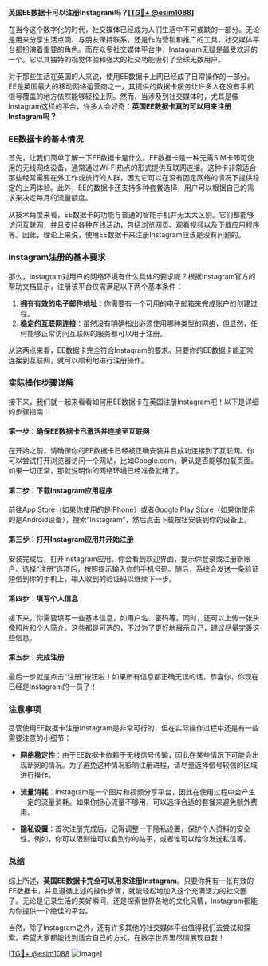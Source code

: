 **英国EE数据卡可以注册Instagram吗？[[TG💪+ @esim1088](https://t.me/s/esim1088)]**

在当今这个数字化的时代，社交媒体已经成为人们生活中不可或缺的一部分。无论是用来分享生活点滴、与朋友保持联系，还是作为营销和推广的工具，社交媒体平台都扮演着重要的角色。而在众多社交媒体平台中，Instagram无疑是最受欢迎的一个。它以其独特的视觉体验和强大的社交功能吸引了全球无数用户。

对于那些生活在英国的人来说，使用EE数据卡上网已经成了日常操作的一部分。EE是英国最大的移动网络运营商之一，其提供的数据卡服务让许多人在没有手机信号覆盖的地方依然能够轻松上网。然而，当涉及到社交媒体时，尤其是像Instagram这样的平台，许多人会好奇：**英国EE数据卡真的可以用来注册Instagram吗？**

### EE数据卡的基本情况

首先，让我们简单了解一下EE数据卡是什么。EE数据卡是一种无需SIM卡即可使用的无线网络设备，通常通过Wi-Fi热点的形式提供互联网连接。这种卡非常适合那些经常需要在外工作或旅行的人群，因为它可以在没有固定网络的情况下提供稳定的上网体验。此外，EE的数据卡还支持多种套餐选择，用户可以根据自己的需求来决定每月的流量额度。

从技术角度来看，EE数据卡的功能与普通的智能手机并无太大区别。它们都能够访问互联网，并且支持各种在线活动，包括浏览网页、观看视频以及下载应用程序等。因此，理论上来说，使用EE数据卡来注册Instagram应该是没有问题的。

### Instagram注册的基本要求

那么，Instagram对用户的网络环境有什么具体的要求呢？根据Instagram官方的帮助文档显示，注册该平台仅需满足以下两个基本条件：

1. **拥有有效的电子邮件地址**：你需要有一个可用的电子邮箱来完成账户的创建过程。
2. **稳定的互联网连接**：虽然没有明确指出必须使用哪种类型的网络，但显然，任何能够正常访问互联网的服务都可以用于注册。

从这两点来看，EE数据卡完全符合Instagram的要求。只要你的EE数据卡能正常连接到互联网，就可以顺利地进行注册操作。

### 实际操作步骤详解

接下来，我们就一起来看看如何用EE数据卡在英国注册Instagram吧！以下是详细的步骤指南：

#### 第一步：确保EE数据卡已激活并连接至互联网
在开始之前，请确保你的EE数据卡已经被正确安装并且成功连接到了互联网。你可以尝试打开浏览器访问一个网站，比如Google.com，确认是否能够加载页面。如果一切正常，那就说明你的网络环境已经准备就绪了。

#### 第二步：下载Instagram应用程序
前往App Store（如果你使用的是iPhone）或者Google Play Store（如果你使用的是Android设备），搜索“Instagram”，然后点击下载按钮安装到你的设备上。

#### 第三步：打开Instagram应用并开始注册
安装完成后，打开Instagram应用。你会看到欢迎界面，提示你登录或注册新账户。选择“注册”选项后，按照提示输入你的手机号码。随后，系统会发送一条验证短信到你的手机上，输入收到的验证码以继续下一步。

#### 第四步：填写个人信息
接下来，你需要填写一些基本信息，如用户名、密码等。同时，还可以上传一张头像照片和个人简介。这些都是可选的，不过为了更好地展示自己，建议尽量完善这些信息。

#### 第五步：完成注册
最后一步就是点击“注册”按钮啦！如果所有信息都正确无误的话，恭喜你，你现在已经是Instagram的一员了！

### 注意事项

尽管使用EE数据卡注册Instagram是非常可行的，但在实际操作过程中还是有一些需要注意的小细节：

- **网络稳定性**：由于EE数据卡依赖于无线信号传输，因此在某些情况下可能会出现断网的情况。为了避免这种情况影响注册进程，请尽量选择信号较强的区域进行操作。
  
- **流量消耗**：Instagram是一个图片和视频分享平台，因此在使用过程中会产生一定的流量消耗。如果你担心流量不够用，可以选择合适的套餐来避免额外费用。

- **隐私设置**：首次注册完成后，记得调整一下隐私设置，保护个人资料的安全性。例如，你可以限制谁可以看到你的帖子，或者谁可以给你发送私信等。

### 总结

综上所述，**英国EE数据卡完全可以用来注册Instagram**。只要你拥有一张有效的EE数据卡，并且遵循上述的操作步骤，就能轻松地加入这个充满活力的社交圈子。无论是记录生活的美好瞬间，还是探索世界各地的文化风情，Instagram都能为你提供一个绝佳的平台。

当然，除了Instagram之外，还有许多其他的社交媒体平台值得我们去尝试和探索。希望大家都能找到适合自己的方式，在数字世界里尽情展现自我！

[[TG💪+ @esim1088](https://t.me/s/esim1088) ![Image](https://i.postimg.cc/4NQfJmqS/Snipaste-2025-05-13-00-14-12.png)]